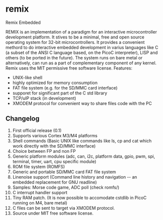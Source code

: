 remix
=====

Remix Embedded

REMIX is an implementation of a paradigm for an interactive microcontroller development platform. It stives to be a minimal, free and open source operating system for 32-bit microcontrollers. It provides a convenient methord to do interactive embedded development in varius languages like  C (a subset of the ANSI C language based, on the PicoC interpreter), LISP and others (to be ported in the future). The system runs on bare metal or alternatively, can run as a part of complementary component of any kernel. Remix uses the MIT permissive free software license.
Features:
- UNIX-like shell 
- highly optimized for memory consumption
- FAT file system (e.g. for the SD/MMC card interface)
- supporet for significant part of the C std library
- TCP/uIP stack (in development) 
- XMODEM protocol for convenient way to share files code with the PC 

Changelog
----------

1. First official release (0.1)
2. Supports various Cortex M3/M4 platforms
3. Shell commands (Basic UNIX like commands like ls, cp and cat which work directly with the SD/MMC interface)
4. Choice between FP and non FP
5. Generic platform modules (adc, can, i2c, platform data, gpio, pwm, spi, terminal, timer, uart, cpu specific module)
6. ROM file system (ROMFS)
7. Generic and portable SD/MMC card FAT file system
6. Linenoise support (Command line history and navigation -- an embedded replacement for GNU readline)
7. Samples: Morse code game, ADC poll (check romfs/)
8. C interrupt handler support
8. Tiny RAM patch. (It is now possible to accomodate cstdlib in PicoC running on M4, bare metal)
9. C files can be sent to target via XMODEM protocol.
10. Source under MIT free software license.


